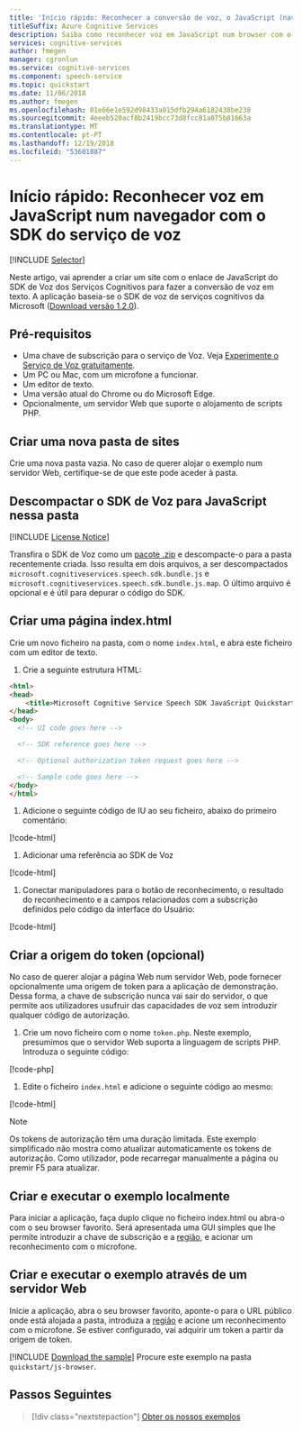 ```yaml
---
title: 'Início rápido: Reconhecer a conversão de voz, o JavaScript (navegador) - serviços de voz'
titleSuffix: Azure Cognitive Services
description: Saiba como reconhecer voz em JavaScript num browser com o SDK de Serviço de Voz
services: cognitive-services
author: fmegen
manager: cgronlun
ms.service: cognitive-services
ms.component: speech-service
ms.topic: quickstart
ms.date: 11/06/2018
ms.author: fmegen
ms.openlocfilehash: 01e66e1e592d98433a015dfb294a6182438be238
ms.sourcegitcommit: 4eeeb520acf8b2419bcc73d8fcc81a075b81663a
ms.translationtype: MT
ms.contentlocale: pt-PT
ms.lasthandoff: 12/19/2018
ms.locfileid: "53601887"
---
```

# <a name="quickstart-recognize-speech-in-javascript-in-a-browser-using-the-speech-service-sdk"></a>Início rápido: Reconhecer voz em JavaScript num navegador com o SDK do serviço de voz

[!INCLUDE [Selector](../../../includes/cognitive-services-speech-service-quickstart-selector.md)]

Neste artigo, vai aprender a criar um site com o enlace de JavaScript do SDK de Voz dos Serviços Cognitivos para fazer a conversão de voz em texto.
A aplicação baseia-se o SDK de voz de serviços cognitivos da Microsoft ([Download versão 1.2.0](https://aka.ms/csspeech/jsbrowserpackage)).

## <a name="prerequisites"></a>Pré-requisitos

* Uma chave de subscrição para o serviço de Voz. Veja [Experimente o Serviço de Voz gratuitamente](get-started.md).
* Um PC ou Mac, com um microfone a funcionar.
* Um editor de texto.
* Uma versão atual do Chrome ou do Microsoft Edge.
* Opcionalmente, um servidor Web que suporte o alojamento de scripts PHP.

## <a name="create-a-new-website-folder"></a>Criar uma nova pasta de sites

Crie uma nova pasta vazia. No caso de querer alojar o exemplo num servidor Web, certifique-se de que este pode aceder à pasta.

## <a name="unpack-the-speech-sdk-for-javascript-into-that-folder"></a>Descompactar o SDK de Voz para JavaScript nessa pasta

[!INCLUDE [License Notice](../../../includes/cognitive-services-speech-service-license-notice.md)]

Transfira o SDK de Voz como um [pacote .zip](https://aka.ms/csspeech/jsbrowserpackage) e descompacte-o para a pasta recentemente criada. Isso resulta em dois arquivos, a ser descompactados `microsoft.cognitiveservices.speech.sdk.bundle.js` e `microsoft.cognitiveservices.speech.sdk.bundle.js.map`.
O último arquivo é opcional e é útil para depurar o código do SDK.

## <a name="create-an-indexhtml-page"></a>Criar uma página index.html

Crie um novo ficheiro na pasta, com o nome `index.html`, e abra este ficheiro com um editor de texto.

1. Crie a seguinte estrutura HTML:

  ```html
  <html>
  <head>
      <title>Microsoft Cognitive Service Speech SDK JavaScript Quickstart</title>
  </head>
  <body>
    <!-- UI code goes here -->

    <!-- SDK reference goes here -->

    <!-- Optional authorization token request goes here -->

    <!-- Sample code goes here -->
  </body>
  </html>
  ```

1. Adicione o seguinte código de IU ao seu ficheiro, abaixo do primeiro comentário:

  [!code-html[](~/samples-cognitive-services-speech-sdk/quickstart/js-browser/index.html#uidiv)]

1. Adicionar uma referência ao SDK de Voz

  [!code-html[](~/samples-cognitive-services-speech-sdk/quickstart/js-browser/index.html#speechsdkref)]

1. Conectar manipuladores para o botão de reconhecimento, o resultado do reconhecimento e a campos relacionados com a subscrição definidos pelo código da interface do Usuário:

  [!code-html[](~/samples-cognitive-services-speech-sdk/quickstart/js-browser/index.html#quickstartcode)]

## <a name="create-the-token-source-optional"></a>Criar a origem do token (opcional)

No caso de querer alojar a página Web num servidor Web, pode fornecer opcionalmente uma origem de token para a aplicação de demonstração.
Dessa forma, a chave de subscrição nunca vai sair do servidor, o que permite aos utilizadores usufruir das capacidades de voz sem introduzir qualquer código de autorização.

1. Crie um novo ficheiro com o nome `token.php`. Neste exemplo, presumimos que o servidor Web suporta a linguagem de scripts PHP. Introduza o seguinte código:

  [!code-php[](~/samples-cognitive-services-speech-sdk/quickstart/js-browser/token.php)]

1. Edite o ficheiro `index.html` e adicione o seguinte código ao mesmo:

  [!code-html[](~/samples-cognitive-services-speech-sdk/quickstart/js-browser/index.html#authorizationfunction)]

> [!NOTE]
> Os tokens de autorização têm uma duração limitada.
> Este exemplo simplificado não mostra como atualizar automaticamente os tokens de autorização. Como utilizador, pode recarregar manualmente a página ou premir F5 para atualizar.

## <a name="build-and-run-the-sample-locally"></a>Criar e executar o exemplo localmente

Para iniciar a aplicação, faça duplo clique no ficheiro index.html ou abra-o com o seu browser favorito. Será apresentada uma GUI simples que lhe permite introduzir a chave de subscrição e a [região](regions.md), e acionar um reconhecimento com o microfone.

## <a name="build-and-run-the-sample-via-a-web-server"></a>Criar e executar o exemplo através de um servidor Web

Inicie a aplicação, abra o seu browser favorito, aponte-o para o URL público onde está alojada a pasta, introduza a [região](regions.md) e acione um reconhecimento com o microfone. Se estiver configurado, vai adquirir um token a partir da origem de token.

[!INCLUDE [Download the sample](../../../includes/cognitive-services-speech-service-speech-sdk-sample-download-h2.md)]
Procure este exemplo na pasta `quickstart/js-browser`.

## <a name="next-steps"></a>Passos Seguintes

> [!div class="nextstepaction"]
> [Obter os nossos exemplos](speech-sdk.md#get-the-samples)
